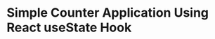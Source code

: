 <h1>
  Simple Counter Application Using React useState Hook
</h1>
<p style:color='blue>
  The Counter Application has Increase,Decrease and Reset Buttons which have
  functionality to increase the count,decrease the count and reset to zero
</p>
